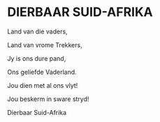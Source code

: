 # DIERBAAR SUID-AFRIKA

Land van die vaders,

Land van vrome Trekkers,

Jy is ons dure pand,

Ons geliefde Vaderland.

Jou dien met al ons vlyt!

Jou beskerm in sware stryd!

Dierbaar Suid-Afrika

